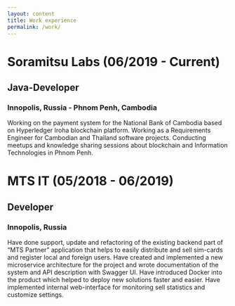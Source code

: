 ```yaml
---
layout: content
title: Work experience
permalink: /work/
---
```


# Soramitsu Labs (06/2019 - Current)
## Java-Developer
### Innopolis, Russia - Phnom Penh, Cambodia
Working on the payment system for the National Bank of Cambodia based on Hyperledger Iroha blockchain platform.
Working as a Requirements Engineer for Cambodian and Thailand software projects.
Conducting meetups and knowledge sharing sessions about blockchain and Information Technologies in Phnom Penh.

# MTS IT (05/2018 - 06/2019)
## Developer
### Innopolis, Russia
Have done support, update and refactoring of the existing backend part of “MTS Partner” application that helps to easily distribute and sell sim-cards and register local and foreign users.
Have created and implemented a new microservice architecture for the project and wrote documentation of the system and API description with Swagger UI.
Have introduced Docker into the product which helped to deploy new solutions faster and easier.
Have implemented internal web-interface for monitoring sell statistics and customize settings.



